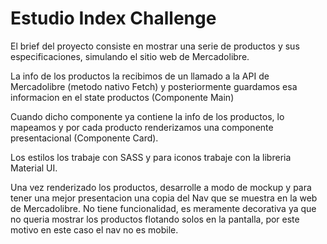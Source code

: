 # Estudio Index Challenge

El brief del proyecto consiste en mostrar una serie  de productos y sus especificaciones, simulando el sitio web de Mercadolibre.

La info de los productos la recibimos de un llamado a la API de Mercadolibre (metodo nativo Fetch) y posteriormente guardamos esa informacion en el state productos (Componente Main)

Cuando dicho componente ya contiene la info de los productos, lo mapeamos y por cada producto renderizamos una componente presentacional (Componente Card).

Los estilos los trabaje con SASS y para iconos trabaje con la libreria Material UI.



Una vez renderizado los productos, desarrolle a modo de mockup y para tener una mejor presentacion una copia del Nav que se muestra en la web de Mercadolibre.
No tiene funcionalidad, es meramente decorativa ya que no queria mostrar los productos flotando solos en la pantalla, por este motivo en este caso el nav no es mobile.


